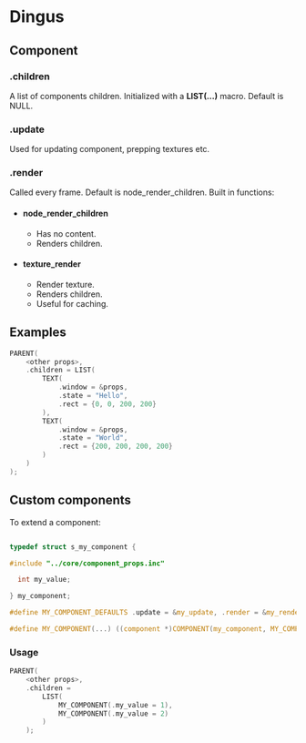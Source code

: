 # Dingus

## Component

### .children

A list of components children. Initialized with a **LIST(...)** macro. Default is NULL.

### .update

Used for updating component, prepping textures etc.

### .render

Called every frame. Default is node_render_children.
Built in functions:

- #### node_render_children

  - Has no content.
  - Renders children.

- #### texture_render
  - Render texture.
  - Renders children.
  - Useful for caching.

## Examples

```c
PARENT(
    <other props>,
    .children = LIST(
        TEXT(
            .window = &props,
            .state = "Hello",
            .rect = {0, 0, 200, 200}
        ),
        TEXT(
            .window = &props,
            .state = "World",
            .rect = {200, 200, 200, 200}
        )
    )
);
```

## Custom components

To extend a component:

```c

typedef struct s_my_component {

#include "../core/component_props.inc"

  int my_value;

} my_component;

#define MY_COMPONENT_DEFAULTS .update = &my_update, .render = &my_render

#define MY_COMPONENT(...) ((component *)COMPONENT(my_component, MY_COMPONENT_DEFAULTS, __VA_ARGS__))

```

### Usage

```c
PARENT(
    <other props>,
    .children =
        LIST(
            MY_COMPONENT(.my_value = 1),
            MY_COMPONENT(.my_value = 2)
        )
    );
```
